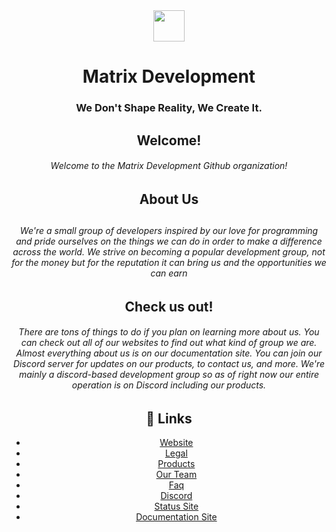 <!DOCTYPE HTML>
<html>
  <body align="center">
    <div>
      <img src="https://cdn.discordapp.com/attachments/854544444161654826/893934648449716284/matrix-nobg.png" width="50" height="50"> <h1>Matrix Development</h1>
      <h3>We Don't Shape Reality, We Create It.</h3>
    </div>
    <div>
      <h2>Welcome!</h2>
      <h6>Welcome to the Matrix Development Github organization!</h6>
      <h2>About Us<h2>
      <h6>We're a small group of developers inspired by our love for programming and pride ourselves on the things we can do in order to make a difference across the world. We strive on becoming a popular development group, not for the money but for the reputation it can bring us and the opportunities we can earn</h6>
      <h2>Check us out!</h2>
      <h6>There are tons of things to do if you plan on learning more about us. You can check out all of our websites to find out what kind of group we are. Almost everything about us is on our documentation site. You can join our Discord server for updates on our products, to contact us, and more. We're mainly a discord-based development group so as of right now our entire operation is on Discord including our products.
    </div>
    <div>
      <h2>🔗 Links</h2>
      <ul>
        <li><a href="https://matrixdev.xyz/?from=github?reason=clicked-link">Website</a></li>
        <li><a href="https://matrixdev.xyz/legal">Legal</a></li>
        <li><a href="https://matrixdev.xyz/products">Products</a></li>
        <li><a href="https://matrixdev.xyz/team">Our Team</a></li>
        <li><a href="https://matrixdev.xyz/#faq">Faq</a></li>
        <li><a href="https://discord.gg/mtx">Discord</a></li>
        <li><a href="https://status.matrixdev.xyz">Status Site</a></li>
        <li><a href="https://docs.matrixdev.xyz">Documentation Site</a></li>
      </ul>
    </div>
  </body>
  </html>
